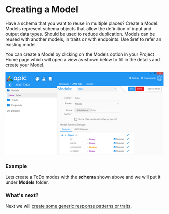 # Creating a Model

Have a schema that you want to reuse in multiple places? Create a Model. Models represent schema objects that allow the definition of input and output data types. Should be used to reduce duplication. Models can be reused with another models, in traits or with endpoints. Use $ref to refer an existing model.

You can create a Model by clicking on the Models option in your Project Home page which will open a view as shown below to fill in the details and create your Model.

![](/assets/APIC-create-model.PNG)

### Example

Lets create a ToDo modes with the **schema** shown above and we will put it under **Models** folder.

### What's next?

Next we will [create some generic response patterns or traits](/designer/create-trait.md).

